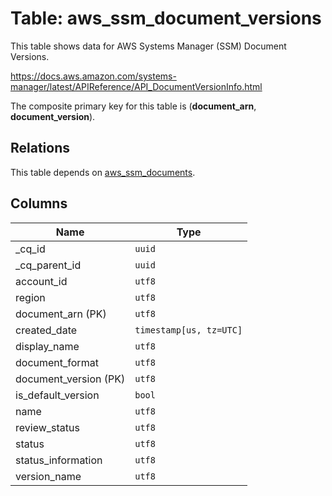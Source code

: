 # Table: aws_ssm_document_versions

This table shows data for AWS Systems Manager (SSM) Document Versions.

https://docs.aws.amazon.com/systems-manager/latest/APIReference/API_DocumentVersionInfo.html

The composite primary key for this table is (**document_arn**, **document_version**).

## Relations

This table depends on [aws_ssm_documents](aws_ssm_documents.md).

## Columns

| Name          | Type          |
| ------------- | ------------- |
|_cq_id|`uuid`|
|_cq_parent_id|`uuid`|
|account_id|`utf8`|
|region|`utf8`|
|document_arn (PK)|`utf8`|
|created_date|`timestamp[us, tz=UTC]`|
|display_name|`utf8`|
|document_format|`utf8`|
|document_version (PK)|`utf8`|
|is_default_version|`bool`|
|name|`utf8`|
|review_status|`utf8`|
|status|`utf8`|
|status_information|`utf8`|
|version_name|`utf8`|